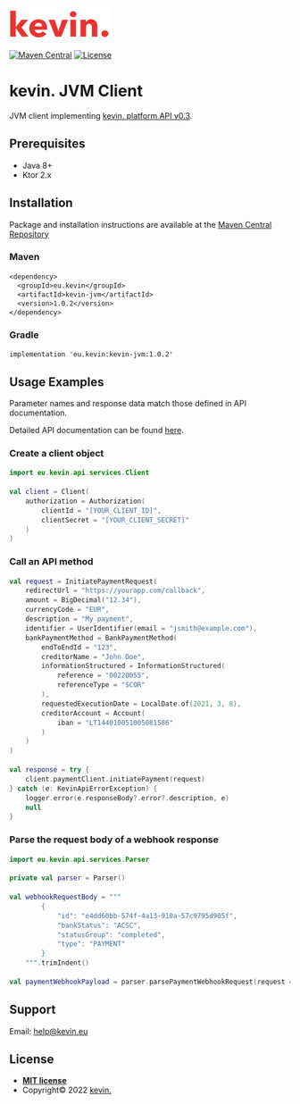 ![kevin.](./images/logo.png)

[![Maven Central](https://maven-badges.herokuapp.com/maven-central/eu.kevin/kevin-jvm/badge.svg)](https://maven-badges.herokuapp.com/maven-central/eu.kevin/kevin-jvm)
[![License](https://shields.io/badge/license-MIT-blue)](https://github.com/getkevin/kevin-jvm/blob/master/LICENSE)

# kevin. JVM Client

JVM client implementing [kevin. platform API v0.3](https://api-reference.kevin.eu/public/platform/v0.3).

## Prerequisites

- Java 8+
- Ktor 2.x

## Installation

Package and installation instructions are available at the [Maven Central Repository](https://maven-badges.herokuapp.com/maven-central/eu.kevin/kevin-jvm)

### Maven
```
<dependency>
  <groupId>eu.kevin</groupId>
  <artifactId>kevin-jvm</artifactId>
  <version>1.0.2</version>
</dependency>
```

### Gradle
```
implementation 'eu.kevin:kevin-jvm:1.0.2'
```

## Usage Examples

Parameter names and response data match those defined in API documentation.

Detailed API documentation can be found <a href="https://docs.kevin.eu/public/platform" target="_blank">here</a>.

### Create a client object

```kotlin
import eu.kevin.api.services.Client

val client = Client(
    authorization = Authorization(
        clientId = "[YOUR_CLIENT_ID]",
        clientSecret = "[YOUR_CLIENT_SECRET]"
    )
)
```

### Call an API method
```kotlin
val request = InitiatePaymentRequest(
    redirectUrl = "https://yourapp.com/callback",
    amount = BigDecimal("12.34"),
    currencyCode = "EUR",
    description = "My payment",
    identifier = UserIdentifier(email = "jsmith@example.com"),
    bankPaymentMethod = BankPaymentMethod(
        endToEndId = "123",
        creditorName = "John Doe",
        informationStructured = InformationStructured(
            reference = "00220055",
            referenceType = "SCOR"
        ),
        requestedExecutionDate = LocalDate.of(2021, 3, 8),
        creditorAccount = Account(
            iban = "LT144010051005081586"
        )
    )
)

val response = try {
    client.paymentClient.initiatePayment(request)
} catch (e: KevinApiErrorException) {
    logger.error(e.responseBody?.error?.description, e)
    null
}
```

### Parse the request body of a webhook response
```kotlin
import eu.kevin.api.services.Parser

private val parser = Parser()

val webhookRequestBody = """
        {
            "id": "e4dd60bb-574f-4a13-910a-57c9795d905f",
            "bankStatus": "ACSC",
            "statusGroup": "completed",
            "type": "PAYMENT"
        }
    """.trimIndent()

val paymentWebhookPayload = parser.parsePaymentWebhookRequest(request = webhookRequestBody)
```

## Support

Email: help@kevin.eu

## License

- **[MIT license](LICENSE.md)**
- Copyright© 2022 <a href="https://www.kevin.eu/" target="_blank">kevin.</a>
